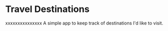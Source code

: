 # Travel Destinations
xxxxxxxxxxxxxxx
A simple app to keep track of destinations I'd like to visit.
